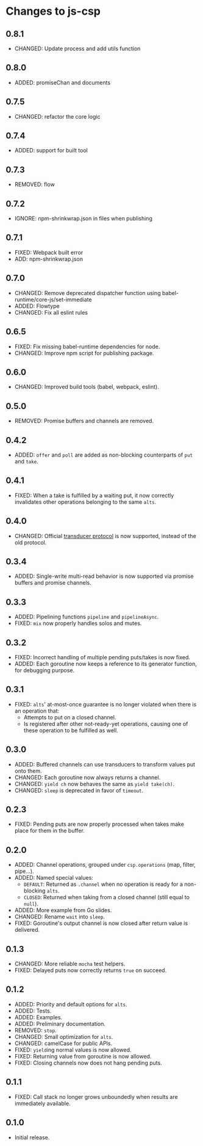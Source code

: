 # Changes to js-csp

## 0.8.1
- CHANGED: Update process and add utils function

## 0.8.0
- ADDED: promiseChan and documents

## 0.7.5
- CHANGED: refactor the core logic

## 0.7.4
- ADDED: support for built tool

## 0.7.3
- REMOVED: flow

## 0.7.2
- IGNORE: npm-shrinkwrap.json in files when publishing

## 0.7.1
- FIXED: Webpack built error
- ADD: npm-shrinkwrap.json

## 0.7.0
- CHANGED: Remove deprecated dispatcher function using babel-runtime/core-js/set-immediate
- ADDED: Flowtype
- CHANGED: Fix all eslint rules

## 0.6.5
- FIXED: Fix missing babel-runtime dependencies for node.
- CHANGED: Improve npm script for publishing package.

## 0.6.0
- CHANGED: Improved build tools (babel, webpack, eslint).

## 0.5.0
- REMOVED: Promise buffers and channels are removed.

## 0.4.2
- ADDED: `offer` and `poll` are added as non-blocking counterparts of `put` and `take`.

## 0.4.1

- FIXED: When a take is fulfilled by a waiting put, it now correctly invalidates other operations belonging to the same `alts`.

## 0.4.0

- CHANGED: Official [transducer protocol](https://github.com/cognitect-labs/transducers-js/issues/20) is now supported, instead of the old protocol.

## 0.3.4
- ADDED: Single-write multi-read behavior is now supported via promise buffers and promise channels.

## 0.3.3
- ADDED: Pipelining functions `pipeline` and `pipelineAsync`.
- FIXED: `mix` now properly handles solos and mutes.

## 0.3.2
- FIXED: Incorrect handling of multiple pending puts/takes is now fixed.
- ADDED: Each goroutine now keeps a reference to its generator function, for debugging purpose.

## 0.3.1
- FIXED: `alts`' at-most-once guarantee is no longer violated when there is an operation that:
  + Attempts to put on a closed channel.
  + Is registered after other not-ready-yet operations, causing one of these operation to be fulfilled as well.

## 0.3.0
- ADDED: Buffered channels can use transducers to transform values put onto them.
- CHANGED: Each goroutine now always returns a channel.
- CHANGED: `yield ch` now behaves the same as `yield take(ch)`.
- CHANGED: `sleep` is deprecated in favor of `timeout`.

## 0.2.3
- FIXED: Pending puts are now properly processed when takes make place for them in the buffer.

## 0.2.0
- ADDED: Channel operations, grouped under `csp.operations` (map, filter, pipe...).
- ADDED: Named special values:
  + `DEFAULT`: Returned as `.channel` when no operation is ready for a non-blocking `alts`.
  + `CLOSED`: Returned when taking from a closed channel (still equal to `null`).
- ADDED: More example from Go slides.
- CHANGED: Rename `wait` into `sleep`.
- FIXED: Goroutine's output channel is now closed after return value is delivered.

## 0.1.3

- CHANGED: More reliable `mocha` test helpers.
- FIXED: Delayed puts now correctly returns `true` on succeed.

## 0.1.2

- ADDED: Priority and default options for `alts`.
- ADDED: Tests.
- ADDED: Examples.
- ADDED: Preliminary documentation.
- REMOVED: `stop`.
- CHANGED: Small optimization for `alts`.
- CHANGED: camelCase for public APIs.
- FIXED: `yield`ing normal values is now allowed.
- FIXED: Returning value from goroutine is now allowed.
- FIXED: Closing channels now does not hang pending puts.

## 0.1.1

- FIXED: Call stack no longer grows unboundedly when results are immediately available.

## 0.1.0

- Initial release.
